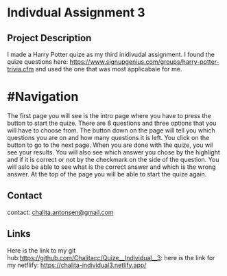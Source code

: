 # Indivdual Assignment 3


 
## Project Description
I made a Harry Potter quize as my third inidivudal assignment. I found the quize questions here: https://www.signupgenius.com/groups/harry-potter-trivia.cfm and used the one that was most applicabale for me. 


# #Navigation 
The first page you will see is the intro page where you have to press the button to start the quize. There are 8 questions and three options that you will have to choose from. The button down on the page will tell you which questions you are on and how many questions it is left. You click on the button to go to the next page. When you are done with the quize, you wil see your results. You will also see which answer you chose by the highlight and if it is correct or not by the checkmark on the side of the question. You will aslo be able to see what is the correct answer and which is the wrong answer. At the top of the page you will be able to start the quize again. 

## Contact
contact: chalita.antonsen@gmail.com



## Links
Here is the link to my git hub:https://github.com/Chalitacc/Quize__Individual__3: 
here is the link for my netflify: https://chalita-individual3.netlify.app/
